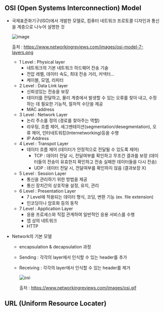 ## OSI (Open Systems Interconnection) Model
- 국제표준화기구(ISO)에서 개발한 모델로, 컴퓨터 네트워크 프로토콜 디자인과 통신을 계층으로 나누어 설명한 것

  ![image](https://user-images.githubusercontent.com/46417892/147870935-7343cf1f-6539-453d-b8d9-2884c278d4f2.png)
  
  출처 : https://www.networkingreviews.com/images/osi-model-7-layers.png
  
  - 1 Level : Physical layer
    - 네트워크의 기본 네트워크 하드웨어 전송 기술
    - 전압 레벨, 데이터 속도, 최대 전송 거리, 커넥터...
    - 케이블, 모뎀, 리피터
  - 2 Level : Data Link layer
    - 신뢰성있는 전송을 보장
    - 데이터를 전달하고, 물리 계층에서 발생할 수 있는 오류를 찾아 내고, 수정하는 데 필요한 기능적, 절차적 수단을 제공
    - MAC address
  - 3 Level : Network Layer
    - 논리 주소를 정의 (경로를 찾아주는 역할)
    - 라우팅, 흐름 제어, 세그멘테이션(segmentation/desegmentation), 오류 제어, 인터네트워킹(Internetworking)등을 수행
    - IP Address
  - 4 Level : Transpot Layer
    - 데이터 흐름 제어 (데이터가 안정적으로 전달될 수 있도록 제어)
      - TCP : 데이터 전달 시, 전달여부를 확인하고 무조건 결과를 보장 (데이터들의 전송이 유효한지 확인하고 전송 실패한 데이터들을 다시 전송)
      - UDP : 데이터 전달 시, 전달여부를 확인하지 않음 (결과보장 X)
  - 5 Level : Session Layer
    - 통신을 관리하기 위한 방법을 제공
    - 통신 장치간의 상호작용 설정, 유지, 관리
  - 6 Level : Presentation Layer
    - 7 Level에 적용되는 데이터 형식, 코딩, 변환 기능 (ex. file extension)
    - 인코딩이나 암호화 등의 동작
  - 7 Level : Application Layer
    - 응용 프로세스와 직접 관계하여 일반적인 응용 서비스를 수행
    - 앱 상의 네트워크
    - HTTP

- Network의 기본 모델
  - encapsulation & decapsulation 과정
  - Sending : 각각의 layer에서 인식할 수 있는 header를 추가
  - Receiving : 각각의 layer에서 인식할 수 있는 header를 제거
    
    ![osi](https://user-images.githubusercontent.com/46417892/147871011-1a911957-085c-4913-bece-84cc4efe07cc.gif)
    
    출처 : https://www.networkingreviews.com/images/osi.gif
 
## URL (Uniform Resource Locater)
